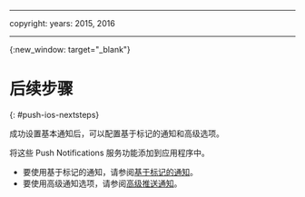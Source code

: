 
---

copyright:
 years: 2015, 2016

---

{:new_window: target="_blank"}
# 后续步骤

{: #push-ios-nextsteps}

成功设置基本通知后，可以配置基于标记的通知和高级选项。

将这些 Push Notifications 服务功能添加到应用程序中。



-  要使用基于标记的通知，请参阅[基于标记的通知](t_push_tagsmain.md)。
-  要使用高级通知选项，请参阅[高级推送通知](t_advance_notifications.md)。
